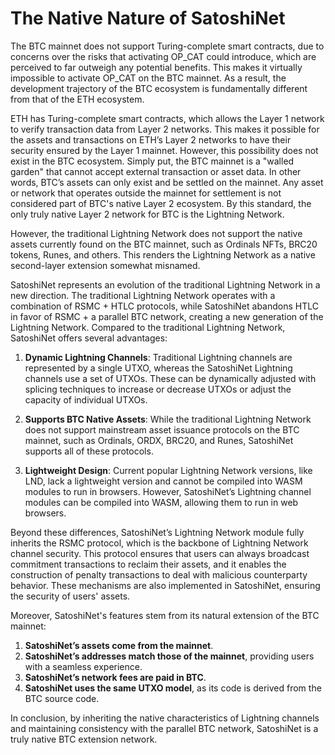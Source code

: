 The Native Nature of SatoshiNet
====

The BTC mainnet does not support Turing-complete smart contracts, due to concerns over the risks that activating OP_CAT could introduce, which are perceived to far outweigh any potential benefits. This makes it virtually impossible to activate OP_CAT on the BTC mainnet. As a result, the development trajectory of the BTC ecosystem is fundamentally different from that of the ETH ecosystem.

ETH has Turing-complete smart contracts, which allows the Layer 1 network to verify transaction data from Layer 2 networks. This makes it possible for the assets and transactions on ETH’s Layer 2 networks to have their security ensured by the Layer 1 mainnet. However, this possibility does not exist in the BTC ecosystem. Simply put, the BTC mainnet is a "walled garden" that cannot accept external transaction or asset data. In other words, BTC’s assets can only exist and be settled on the mainnet. Any asset or network that operates outside the mainnet for settlement is not considered part of BTC's native Layer 2 ecosystem. By this standard, the only truly native Layer 2 network for BTC is the Lightning Network.

However, the traditional Lightning Network does not support the native assets currently found on the BTC mainnet, such as Ordinals NFTs, BRC20 tokens, Runes, and others. This renders the Lightning Network as a native second-layer extension somewhat misnamed.

SatoshiNet represents an evolution of the traditional Lightning Network in a new direction. The traditional Lightning Network operates with a combination of RSMC + HTLC protocols, while SatoshiNet abandons HTLC in favor of RSMC + a parallel BTC network, creating a new generation of the Lightning Network. Compared to the traditional Lightning Network, SatoshiNet offers several advantages:

1. **Dynamic Lightning Channels**: Traditional Lightning channels are represented by a single UTXO, whereas the SatoshiNet Lightning channels use a set of UTXOs. These can be dynamically adjusted with splicing techniques to increase or decrease UTXOs or adjust the capacity of individual UTXOs.
  
2. **Supports BTC Native Assets**: While the traditional Lightning Network does not support mainstream asset issuance protocols on the BTC mainnet, such as Ordinals, ORDX, BRC20, and Runes, SatoshiNet supports all of these protocols.

3. **Lightweight Design**: Current popular Lightning Network versions, like LND, lack a lightweight version and cannot be compiled into WASM modules to run in browsers. However, SatoshiNet’s Lightning channel modules can be compiled into WASM, allowing them to run in web browsers.

Beyond these differences, SatoshiNet’s Lightning Network module fully inherits the RSMC protocol, which is the backbone of Lightning Network channel security. This protocol ensures that users can always broadcast commitment transactions to reclaim their assets, and it enables the construction of penalty transactions to deal with malicious counterparty behavior. These mechanisms are also implemented in SatoshiNet, ensuring the security of users' assets.

Moreover, SatoshiNet's features stem from its natural extension of the BTC mainnet:

1. **SatoshiNet’s assets come from the mainnet**.
2. **SatoshiNet’s addresses match those of the mainnet**, providing users with a seamless experience.
3. **SatoshiNet’s network fees are paid in BTC**.
4. **SatoshiNet uses the same UTXO model**, as its code is derived from the BTC source code.

In conclusion, by inheriting the native characteristics of Lightning channels and maintaining consistency with the parallel BTC network, SatoshiNet is a truly native BTC extension network.